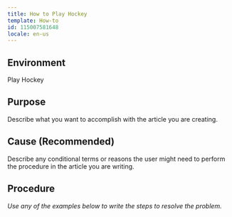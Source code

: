 ```yaml
---
title: How to Play Hockey
template: How-to
id: 115007581648
locale: en-us
---
```


## Environment

Play Hockey

## Purpose

Describe what you want to accomplish with the article you are creating.

## Cause (Recommended)

Describe any conditional terms or reasons the user might need to perform the procedure in the article you are writing.

## Procedure

*Use any of the examples below to write the steps to resolve the problem.*
